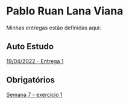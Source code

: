 # Pablo Ruan Lana Viana
Minhas entregas estão definidas aqui:
## Auto Estudo
<a href="https://github.com/Pablo-RLV/modulo2/tree/main/03_AUT_EST_ENTREGA"> 19/04/2022 - Entrega 1 </a>
## Obrigatórios
<a href="[https://github.com/Pablo-RLV/modulo2/tree/main/04_AUT_EST_EX_OBRIGATORIOS](https://pablo-rlv.github.io/modulo2/04_AUT_EST_EX_OBRIGATORIOS/Semana%207/Exerc%C3%ADcio%201.html)"> Semana 7 - exercício 1 </a>
